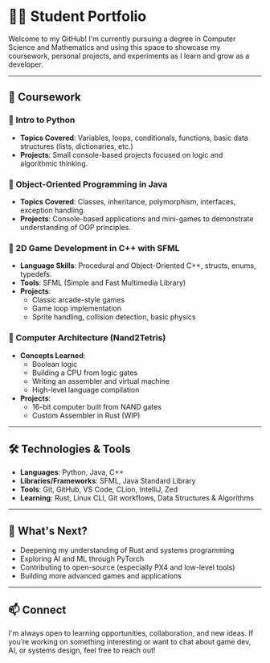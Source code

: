 # 👨‍💻 Student Portfolio

Welcome to my GitHub! I'm currently pursuing a degree in Computer Science and Mathematics and using this space to showcase my coursework, personal projects, and experiments as I learn and grow as a developer.

---

## 🧠 Coursework

### 🔹 Intro to Python
- **Topics Covered**: Variables, loops, conditionals, functions, basic data structures (lists, dictionaries, etc.)
- **Projects**: Small console-based projects focused on logic and algorithmic thinking.

### 🔹 Object-Oriented Programming in Java
- **Topics Covered**: Classes, inheritance, polymorphism, interfaces, exception handling.
- **Projects**: Console-based applications and mini-games to demonstrate understanding of OOP principles.

### 🔹 2D Game Development in C++ with SFML
- **Language Skills**: Procedural and Object-Oriented C++, structs, enums, typedefs.
- **Tools**: SFML (Simple and Fast Multimedia Library)
- **Projects**:
  - Classic arcade-style games
  - Game loop implementation
  - Sprite handling, collision detection, basic physics

### 🔹 Computer Architecture (Nand2Tetris)
- **Concepts Learned**:
  - Boolean logic
  - Building a CPU from logic gates
  - Writing an assembler and virtual machine
  - High-level language compilation
- **Projects**:
  - 16-bit computer built from NAND gates
  - Custom Assembler in Rust (WIP)

---

## 🛠️ Technologies & Tools

- **Languages**: Python, Java, C++
- **Libraries/Frameworks**: SFML, Java Standard Library
- **Tools**: Git, GitHub, VS Code, CLion, IntelliJ, Zed
- **Learning**: Rust, Linux CLI, Git workflows, Data Structures & Algorithms

---

## 🚧 What's Next?

- Deepening my understanding of Rust and systems programming  
- Exploring AI and ML through PyTorch  
- Contributing to open-source (especially PX4 and low-level tools)  
- Building more advanced games and applications

---

## 📫 Connect

I'm always open to learning opportunities, collaboration, and new ideas. If you’re working on something interesting or want to chat about game dev, AI, or systems design, feel free to reach out!

